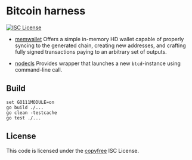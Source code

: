 Bitcoin harness
=======
[![ISC License](http://img.shields.io/badge/license-ISC-blue.svg)](http://copyfree.org)

 - [memwallet](https://github.com/jfixby/btcharness/tree/master/memwallet)
 Offers a simple in-memory HD wallet capable of properly syncing to the
 generated chain, creating new addresses, and crafting fully signed transactions
 paying to an arbitrary set of outputs.

 - [nodecls](https://github.com/jfixby/btcharness/tree/master/nodecls)
 Provides wrapper that launches a new `btcd`-instance using command-line call.

 ## Build
 ```
 set GO111MODULE=on
 go build ./...
 go clean -testcache
 go test ./...
```

 ## License
 This code is licensed under the [copyfree](http://copyfree.org) ISC License.